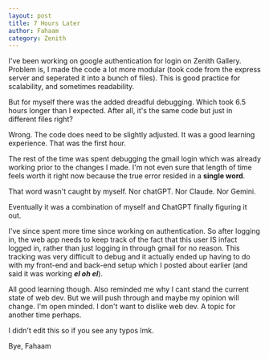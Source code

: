 ```yaml
---
layout: post
title: 7 Hours Later
author: Fahaam
category: Zenith
---
```


I've been working on google authentication for login on Zenith Gallery. Problem is, I made the code a lot more modular (took code from the express server and seperated it into a bunch of files). This is good practice for scalability, and sometimes readability.

But for myself there was the added dreadful debugging. Which took 6.5 hours longer than I expected. After all, it's the same code but just in different files right?

Wrong. The code does need to be slightly adjusted. It was a good learning experience. That was the first hour.

The rest of the time was spent debugging the gmail login which was already working prior to the changes I made. I'm not even sure that length of time feels worth it right now because the true error resided in a **single word**.

That word wasn't caught by myself.
Nor chatGPT.
Nor Claude.
Nor Gemini.

Eventually it was a combination of myself and ChatGPT finally figuring it out.

I've since spent more time since working on authentication. So after logging in, the web app needs to keep track of the fact that this user IS infact logged in, rather than just logging in through gmail for no reason. This tracking was very difficult to debug and it actually ended up having to do with my front-end and back-end setup which I posted about earlier (and said it was working ***el oh el***).

All good learning though. Also reminded me why I cant stand the current state of web dev. But we will push through and maybe my opinion will change. I'm open minded. I don't want to dislike web dev. A topic for another time perhaps.

I didn't edit this so if you see any typos lmk.

Bye,
Fahaam